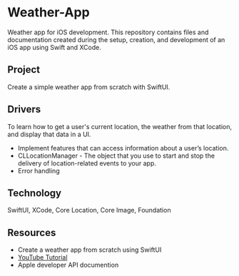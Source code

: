 # Weather-App
Weather app for iOS development. This repository contains files and documentation created during the setup, creation, and development of an iOS app using
Swift and XCode.

## Project
Create a simple weather app from scratch with SwiftUI.

## Drivers
To learn how to get a user's current location, the weather from that location, and display that data in a UI.
* Implement features that can access information about a user’s location.
* CLLocationManager - The object that you use to start and stop the delivery of location-related events to your app.
* Error handling

## Technology
SwiftUI, XCode, Core Location, Core Image, Foundation

## Resources
* Create a weather app from scratch using SwiftUI
* [YouTube Tutorial](https://youtu.be/X2W9MPjrIbk)
* Apple developer API documention
